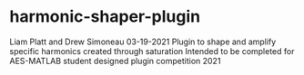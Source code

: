 # harmonic-shaper-plugin
Liam Platt and Drew Simoneau
03-19-2021
Plugin to shape and amplify specific harmonics created through saturation
Intended to be completed for AES-MATLAB student designed plugin competition 2021
